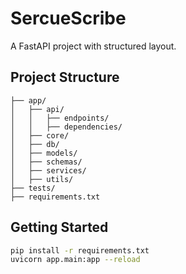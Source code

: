 # SercueScribe

A FastAPI project with structured layout.

## Project Structure

```
├── app/
│   ├── api/
│   │   ├── endpoints/
│   │   ├── dependencies/
│   ├── core/
│   ├── db/
│   ├── models/
│   ├── schemas/
│   ├── services/
│   ├── utils/
├── tests/
├── requirements.txt
```

## Getting Started

```bash
pip install -r requirements.txt
uvicorn app.main:app --reload
```
